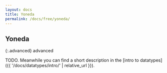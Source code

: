 ```yaml
---
layout: docs
title: Yoneda
permalink: /docs/free/yoneda/
---
```


## Yoneda

{:.advanced}
advanced

TODO. Meanwhile you can find a short description in the [intro to datatypes]({{ '/docs/datatypes/intro/' | relative_url }}).
